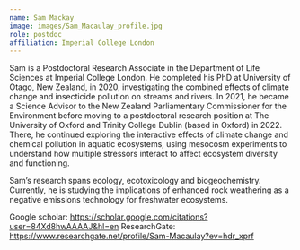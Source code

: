 ```yaml
---
name: Sam Mackay
image: images/Sam_Macaulay_profile.jpg
role: postdoc
affiliation: Imperial College London
---
```


Sam is a Postdoctoral Research Associate in the Department of Life Sciences at Imperial College London. He completed his PhD at University of Otago, New Zealand, in 2020, investigating the combined effects of climate change and insecticide pollution on streams and rivers. In 2021, he became a Science Advisor to the New Zealand Parliamentary Commissioner for the Environment before moving to a postdoctoral research position at The University of Oxford and Trinity College Dublin (based in Oxford) in 2022. There, he continued exploring the interactive effects of climate change and chemical pollution in aquatic ecosystems, using mesocosm experiments to understand how multiple stressors interact to affect ecosystem diversity and functioning.

Sam’s research spans ecology, ecotoxicology and biogeochemistry. Currently, he is studying the implications of enhanced rock weathering as a negative emissions technology for freshwater ecosystems.

Google scholar: https://scholar.google.com/citations?user=84Xd8hwAAAAJ&hl=en
ResearchGate: https://www.researchgate.net/profile/Sam-Macaulay?ev=hdr_xprf

